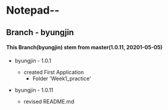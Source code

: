 Notepad--
===
Branch - byungjin
---
#### This Branch(byungjin) stem from master(1.0.11, 20201-05-05)

+ byungjin - 1.0.1
    +   created First Application
        + Folder 'Week1_practice'

+ byungjin - 1.0.11
    +   revised README.md
